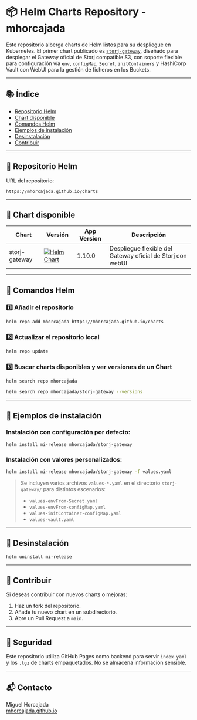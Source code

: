 # 📦 Helm Charts Repository - mhorcajada

Este repositorio alberga charts de Helm listos para su despliegue en Kubernetes. El primer chart publicado es [`storj-gateway`](./storj-gateway), diseñado para desplegar el Gateway oficial de Storj compatible S3, con soporte flexible para configuración vía `env`, `configMap`, `Secret`, `initContainers` y HashiCorp Vault con WebUI para la gestión de ficheros en los Buckets.

---

## 📚 Índice

- [Repositorio Helm](#📁-repositorio-helm)
- [Chart disponible](#🚀-chart-disponible)
- [Comandos Helm](#🔧-comandos-helm)
- [Ejemplos de instalación](#🧪-ejemplos-de-instalación)
- [Desinstalación](#🧹-desinstalación)
- [Contribuir](#🤝-contribuir)

---

## 📁 Repositorio Helm

URL del repositorio:

```
https://mhorcajada.github.io/charts
```

---

## 🚀 Chart disponible

| Chart              | Versión | App Version | Descripción                               |
|--------------------|---------|-------------|-------------------------------------------|
| storj-gateway      | [![Helm Chart](https://img.shields.io/badge/dynamic/yaml.svg?label=Chart&color=blue&logo=helm&query=$.version&url=https://raw.githubusercontent.com/mhorcajada/charts/main/storj-gateway/Chart.yaml)](https://github.com/mhorcajada/charts)   | 1.10.0      | Despliegue flexible del Gateway oficial de Storj con webUI |

---

## 🔧 Comandos Helm

### 1️⃣ Añadir el repositorio

```bash
helm repo add mhorcajada https://mhorcajada.github.io/charts
```

### 2️⃣ Actualizar el repositorio local

```bash
helm repo update
```

### 3️⃣ Buscar charts disponibles y ver versiones de un Chart

```bash
helm search repo mhorcajada
```
```bash
helm search repo mhorcajada/storj-gateway --versions
```

---

## 🧪 Ejemplos de instalación

### Instalación con configuración por defecto:

```bash
helm install mi-release mhorcajada/storj-gateway
```

### Instalación con valores personalizados:

```bash
helm install mi-release mhorcajada/storj-gateway -f values.yaml
```

> Se incluyen varios archivos `values-*.yaml` en el directorio `storj-gateway/` para distintos escenarios:  
> - `values-envFrom-Secret.yaml`  
> - `values-envFrom-configMap.yaml`  
> - `values-initContainer-configMap.yaml`  
> - `values-vault.yaml`

---

## 🧹 Desinstalación

```bash
helm uninstall mi-release
```

---

## 🤝 Contribuir

Si deseas contribuir con nuevos charts o mejoras:

1. Haz un fork del repositorio.
2. Añade tu nuevo chart en un subdirectorio.
3. Abre un Pull Request a `main`.

---

## 🔐 Seguridad

Este repositorio utiliza GitHub Pages como backend para servir `index.yaml` y los `.tgz` de charts empaquetados. No se almacena información sensible.

---

## 📬 Contacto

Miguel Horcajada  
[mhorcajada.github.io](https://mhorcajada.github.io/charts)
